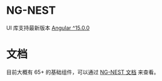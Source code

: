 # NG-NEST

UI 库支持最新版本 [Angular ^15.0.0](https://angular.io/docs)

# 文档

目前大概有 65+ 的基础组件，可以通过 [NG-NEST 文档](https://ngnest.com) 来查看。
